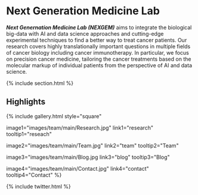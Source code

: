 ---
---

# Next Generation Medicine Lab

***Next Genernation Medicine Lab (NEXGEM)*** aims to integrate the biological big-data with AI and data science approaches and cutting-edge experimental techniques to find a better way to treat cancer patients. Our research covers highly translationally important questions in multiple fields of cancer biology including cancer immunotherapy. In particular, we focus on precision cancer medicine, tailoring the cancer treatments based on the molecular markup of individual patients from the perspective of AI and data science.

{% include section.html %}

## Highlights

{%
  include gallery.html
  style="square"

  image1="images/team/main/Research.jpg"
  link1="research"
  tooltip1="reseach"

  image2="images/team/main/Team.jpg"
  link2="team"
  tooltip2="Team"

  image3="images/team/main/Blog.jpg
  link3="blog"
  tooltip3="Blog"

  image4="images/team/main/Contact.jpg"
  link4="contact"
  tooltip4="Contact"
%}

{% include twitter.html %}
